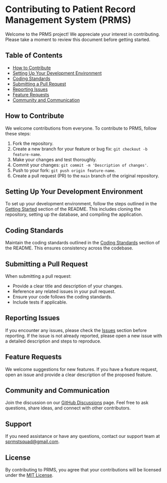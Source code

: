 # Contributing to Patient Record Management System (PRMS)

Welcome to the PRMS project! We appreciate your interest in contributing. Please take a moment to review this document before getting started.

## Table of Contents

- [How to Contribute](#how-to-contribute)
- [Setting Up Your Development Environment](#setting-up-your-development-environment)
- [Coding Standards](#coding-standards)
- [Submitting a Pull Request](#submitting-a-pull-request)
- [Reporting Issues](#reporting-issues)
- [Feature Requests](#feature-requests)
- [Community and Communication](#community-and-communication)

## How to Contribute

We welcome contributions from everyone. To contribute to PRMS, follow these steps:

1. Fork the repository.
2. Create a new branch for your feature or bug fix: `git checkout -b feature-name`.
3. Make your changes and test thoroughly.
4. Commit your changes: `git commit -m 'Description of changes'`.
5. Push to your fork: `git push origin feature-name`.
6. Create a pull request (PR) to the `main` branch of the original repository.

## Setting Up Your Development Environment

To set up your development environment, follow the steps outlined in the [Getting Started](#getting-started) section of the README. This includes cloning the repository, setting up the database, and compiling the application.

## Coding Standards

Maintain the coding standards outlined in the [Coding Standards](#coding-standards) section of the README. This ensures consistency across the codebase.

## Submitting a Pull Request

When submitting a pull request:

- Provide a clear title and description of your changes.
- Reference any related issues in your pull request.
- Ensure your code follows the coding standards.
- Include tests if applicable.

## Reporting Issues

If you encounter any issues, please check the [Issues](https://github.com/your-username/prms/issues) section before reporting. If the issue is not already reported, please open a new issue with a detailed description and steps to reproduce.

## Feature Requests

We welcome suggestions for new features. If you have a feature request, open an issue and provide a clear description of the proposed feature.

## Community and Communication

Join the discussion on our [GitHub Discussions](https://github.com/your-username/prms/discussions) page. Feel free to ask questions, share ideas, and connect with other contributors.

## Support

If you need assistance or have any questions, contact our support team at sprmstsquad@gmail.com.

## License

By contributing to PRMS, you agree that your contributions will be licensed under the [MIT License](LICENSE).
